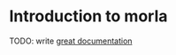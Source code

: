 # Introduction to morla

TODO: write [great documentation](http://jacobian.org/writing/great-documentation/what-to-write/)
